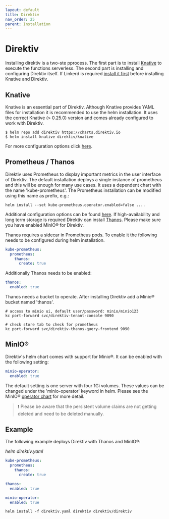 ```yaml
---
layout: default
title: Direktiv
nav_order: 25
parent: Installation
---
```


# Direktiv

Installing direktiv is a two-ste pprocess. The first part is to install [Knative](https://knative.dev) to execute the functions serverless. The second part is installing and configuring Direktiv itself. If Linkerd is required [install it first](linkerd.md) before installing Knative and Direktiv.

## Knative

Knative is an essential part of Direktiv. Although Knative provides YAML files for installation it is recommended to use the helm installation. It uses the correct Knative (> 0.25.0) version and comes already configured to work with Direktiv.

```console
$ helm repo add direktiv https://charts.direktiv.io
$ helm install knative direktiv/knative
```

For more configuration options click [here](https://github.com/vorteil/direktiv/tree/main/kubernetes/charts/knative).

## Prometheus / Thanos

Direktiv uses Prometheus to display important metrics in the user interface of Direktiv. The default installation deploys a single instance of prometheus and this will be enough for many use cases. It uses a dependent chart with the name 'kube-prometheus'. The Prometheus installation can be modified using this name as prefix, e.g.:

```shell
helm install --set kube-prometheus.operator.enabled=false ....
```

Additional configuration options can be found [here](https://github.com/bitnami/charts/tree/master/bitnami/kube-prometheus). If high-availability and long term storage is required Direktiv can install [Thanos](https://thanos.io/). Please make sure you have enabled MinIO&reg; for Direktiv.

Thanos requires a sidecar in Prometheus pods. To enable it the following needs to be configured during helm installation.

```yaml
kube-prometheus:
  prometheus:
    thanos:
      create: true
```

Additionally Thanos needs to be enabled:

```yaml
thanos:
  enabled: true
```

Thanos needs a bucket to operate. After installing Direktiv add a Minio&reg; bucket named 'thanos'.

```shell
# access to minio ui, default user/password: minio/minio123
kc port-forward svc/direktiv-tenant-console 9090

# check store tab to check for prometheus
kc port-forward svc/direktiv-thanos-query-frontend 9090
```

## MinIO&reg;

Direktiv's helm chart comes with support for Minio&reg;. It can be enabled with the following setting:

```yaml
minio-operator:
  enabled: true
```

The default setting is one server with four 1Gi volumes. These values can be changed under the 'minio-operator' keyword in helm. Please see the MinIO&reg; [operator chart](https://github.com/minio/operator/tree/master/helm/minio-operator) for more detail.

> &#x2757; Please be aware that the persistent volume claims are not getting deleted and need to be deleted manually.

## Example

The following example deploys Direktiv with Thanos and MinIO&reg;:

*helm direktiv.yaml*

```yaml
kube-prometheus:
  prometheus:
    thanos:
      create: true

thanos:
  enabled: true

minio-operator:
  enabled: true
```

```shell
helm install -f direktiv.yaml direktiv direktiv/direktiv
```
